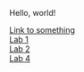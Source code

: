 Hello, world!

[Link to something](https://ryanli0.github.io/cse15l-lab-reports/)
<br>
[Lab 1](https://ryanli0.github.io/cse15l-lab-reports/cse15l-lab1.html)
<br>
[Lab 2](https://ryanli0.github.io/cse15l-lab-reports/cse15l-lab2.html)
<br>
[Lab 4](https://ryanli0.github.io/cse15l-lab-reports/cse15l-lab4.html)
